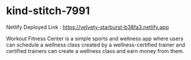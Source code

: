 # kind-stitch-7991

Netlify Deployed Link : https://velvety-starburst-b38fa3.netlify.app

Workout Fitness Center is a simple sports and wellness app where users can schedule a wellness class created by a wellness-certified trainer and certified trainers can create a wellness class and earn money from them.
